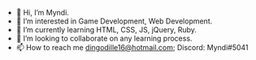 - 👋 Hi, I’m Myndi.
- 👀 I’m interested in Game Development, Web Development.
- 🌱 I’m currently learning HTML, CSS, JS, jQuery, Ruby.
- 💞️ I’m looking to collaborate on any learning process.
- 📫 How to reach me dingodille16@hotmail.com; Discord: Myndi#5041

<!---
Myntsu/Myntsu is a ✨ special ✨ repository because its `README.md` (this file) appears on your GitHub profile.
You can click the Preview link to take a look at your changes.
--->
